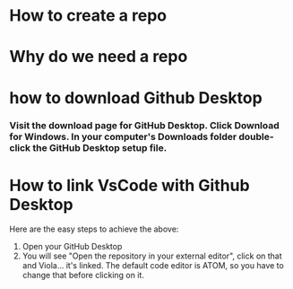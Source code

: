 # How to create a repo

# Why do we need a repo

# how to download Github Desktop
### Visit the download page for GitHub Desktop. Click Download for Windows. In your computer's Downloads folder double-click the GitHub Desktop setup file.

# How to link VsCode with Github Desktop
Here are the easy steps to achieve the above:
1. Open your GitHub Desktop
2. You will see "Open the repository in your external editor", click on that and Viola... it's linked. The default code editor is ATOM, so you have to change that before clicking on it. 